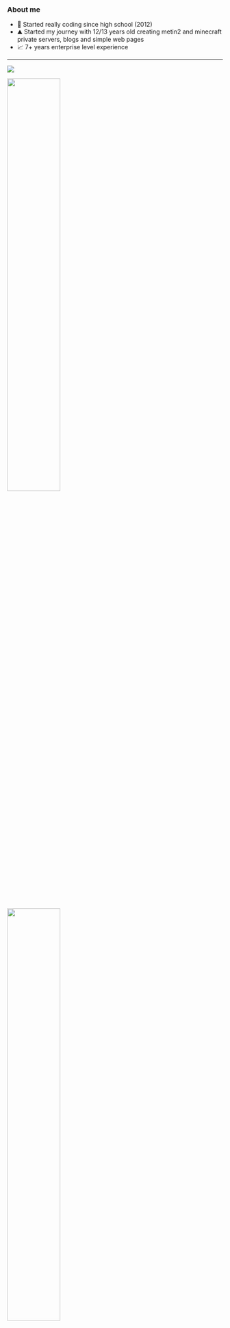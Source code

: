 ### About me

- 🤯 Started really coding since high school (2012)
- ⛰️ Started my journey with 12/13 years old creating metin2 and minecraft private servers, blogs and simple web pages
- 📈 7+ years enterprise level experience 
---
<img src='https://hacked-github-stat-trophies.vercel.app/?username=jorgermduarte&theme=dracula&column=11'>

<p align=left>
  <img algin='left' width='49.7%' src='https://readme-stats-fabio-vicente.vercel.app/api?username=jorgermduarte&count_private=true&show_icons=true&theme=dracula' />
  <img algin='right' width='49.7%' src='https://github-readme-streak-stats.herokuapp.com/?user=jorgermduarte&theme=dracula' />
</p>

<p align=left>
  <img algin='left' width='63%'  src="https://media.giphy.com/media/xggannAWFPgwCMvRto/giphy.gif" width="300">
  <img align='right' width='34%' src='https://github-readme-stats-git-masterrstaa-rickstaa.vercel.app/api/top-langs/?username=jorgermduarte&theme=dracula&langs_count=15' />
</p>

<p>Feel free to know more about me at: https://jorgeduarte.pt</p>

<p>Join Discord (Items4Crypto): https://discord.com/invite/kfMuxR4KRb</p>
<p>Join Discord (JackOfAllTradesTech): https://discord.gg/QHgm9t9upT</p>

